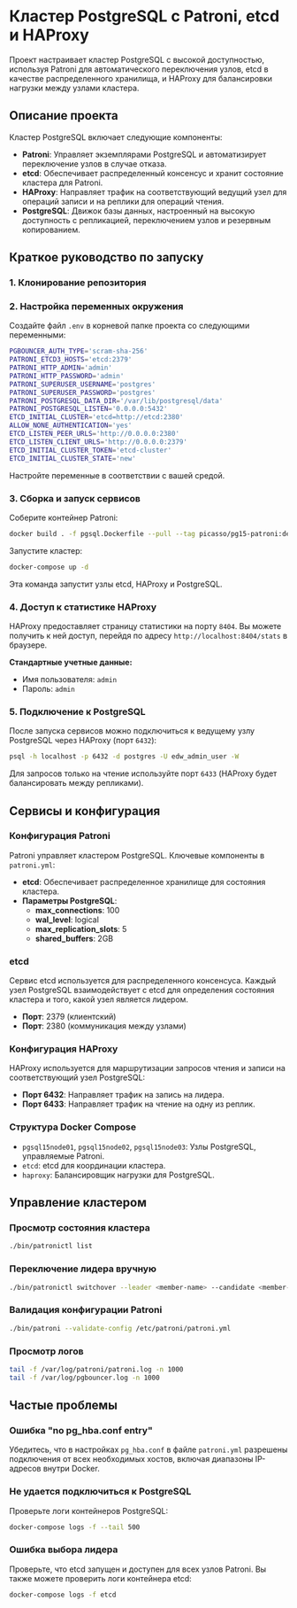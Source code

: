 # Кластер PostgreSQL с Patroni, etcd и HAProxy

Проект настраивает кластер PostgreSQL с высокой доступностью, используя Patroni для автоматического переключения узлов,
etcd в качестве распределенного хранилища, и HAProxy для балансировки нагрузки между узлами кластера.

## Описание проекта

Кластер PostgreSQL включает следующие компоненты:

- **Patroni**: Управляет экземплярами PostgreSQL и автоматизирует переключение узлов в случае отказа.
- **etcd**: Обеспечивает распределенный консенсус и хранит состояние кластера для Patroni.
- **HAProxy**: Направляет трафик на соответствующий ведущий узел для операций записи и на реплики для операций чтения.
- **PostgreSQL**: Движок базы данных, настроенный на высокую доступность с репликацией, переключением узлов и резервным
  копированием.

## Краткое руководство по запуску

### 1. Клонирование репозитория

### 2. Настройка переменных окружения

Создайте файл `.env` в корневой папке проекта со следующими переменными:

```bash
PGBOUNCER_AUTH_TYPE='scram-sha-256'
PATRONI_ETCD3_HOSTS='etcd:2379'
PATRONI_HTTP_ADMIN='admin'
PATRONI_HTTP_PASSWORD='admin'
PATRONI_SUPERUSER_USERNAME='postgres'
PATRONI_SUPERUSER_PASSWORD='postgres'
PATRONI_POSTGRESQL_DATA_DIR='/var/lib/postgresql/data'
PATRONI_POSTGRESQL_LISTEN='0.0.0.0:5432'
ETCD_INITIAL_CLUSTER='etcd=http://etcd:2380'
ALLOW_NONE_AUTHENTICATION='yes'
ETCD_LISTEN_PEER_URLS='http://0.0.0.0:2380'
ETCD_LISTEN_CLIENT_URLS='http://0.0.0.0:2379'
ETCD_INITIAL_CLUSTER_TOKEN='etcd-cluster'
ETCD_INITIAL_CLUSTER_STATE='new'
```

Настройте переменные в соответствии с вашей средой.

### 3. Сборка и запуск сервисов

Соберите контейнер Patroni:

```bash
docker build . -f pgsql.Dockerfile --pull --tag picasso/pg15-patroni:develop
```

Запустите кластер:

```bash
docker-compose up -d
```

Эта команда запустит узлы etcd, HAProxy и PostgreSQL.

### 4. Доступ к статистике HAProxy

HAProxy предоставляет страницу статистики на порту `8404`. Вы можете получить к ней доступ, перейдя по адресу
`http://localhost:8404/stats` в браузере.

**Стандартные учетные данные:**

- Имя пользователя: `admin`
- Пароль: `admin`

### 5. Подключение к PostgreSQL

После запуска сервисов можно подключиться к ведущему узлу PostgreSQL через HAProxy (порт `6432`):

```bash
psql -h localhost -p 6432 -d postgres -U edw_admin_user -W
```

Для запросов только на чтение используйте порт `6433` (HAProxy будет балансировать между репликами).

## Сервисы и конфигурация

### Конфигурация Patroni

Patroni управляет кластером PostgreSQL. Ключевые компоненты в `patroni.yml`:

- **etcd**: Обеспечивает распределенное хранилище для состояния кластера.
- **Параметры PostgreSQL**:
    - **max_connections**: 100
    - **wal_level**: logical
    - **max_replication_slots**: 5
    - **shared_buffers**: 2GB

### etcd

Сервис etcd используется для распределенного консенсуса. Каждый узел PostgreSQL взаимодействует с etcd для определения
состояния кластера и того, какой узел является лидером.

- **Порт**: 2379 (клиентский)
- **Порт**: 2380 (коммуникация между узлами)

### Конфигурация HAProxy

HAProxy используется для маршрутизации запросов чтения и записи на соответствующий узел PostgreSQL:

- **Порт 6432**: Направляет трафик на запись на лидера.
- **Порт 6433**: Направляет трафик на чтение на одну из реплик.

### Структура Docker Compose

- `pgsql15node01`, `pgsql15node02`, `pgsql15node03`: Узлы PostgreSQL, управляемые Patroni.
- `etcd`: etcd для координации кластера.
- `haproxy`: Балансировщик нагрузки для PostgreSQL.

## Управление кластером

### Просмотр состояния кластера

```bash
./bin/patronictl list
```

### Переключение лидера вручную

```bash
./bin/patronictl switchover --leader <member-name> --candidate <member-name> --force
```

### Валидация конфигурации Patroni

```bash
./bin/patroni --validate-config /etc/patroni/patroni.yml
```

### Просмотр логов

```bash
tail -f /var/log/patroni/patroni.log -n 1000
tail -f /var/log/pgbouncer.log -n 1000
```

## Частые проблемы

### Ошибка "no pg_hba.conf entry"

Убедитесь, что в настройках `pg_hba.conf` в файле `patroni.yml` разрешены подключения от всех необходимых хостов,
включая диапазоны IP-адресов внутри Docker.

### Не удается подключиться к PostgreSQL

Проверьте логи контейнеров PostgreSQL:

```bash
docker-compose logs -f --tail 500
```

### Ошибка выбора лидера

Проверьте, что etcd запущен и доступен для всех узлов Patroni. Вы также можете проверить логи контейнера etcd:

```bash
docker-compose logs -f etcd
```
